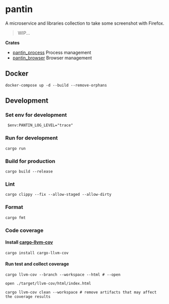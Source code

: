 # pantin

A microservice and libraries collection to take some screenshot with Firefox.

> WIP...

**Crates**

- [pantin_process](./crates/process/README.md) Process management
- [pantin_browser](./crates/browser/README.md) Browser management

## Docker

```shell 
docker-compose up -d --build --remove-orphans
```

## Development

### Set env for development

```shell 
 $env:PANTIN_LOG_LEVEL="trace"
```

### Run for development

```shell 
cargo run
```

### Build for production

```shell 
cargo build --release
```

### Lint

```shell 
cargo clippy --fix --allow-staged --allow-dirty
```

### Format

```shell 
cargo fmt
```

### Code coverage

#### Install [cargo-llvm-cov](https://github.com/taiki-e/cargo-llvm-cov)

```shell
cargo install cargo-llvm-cov
```

#### Run test and collect coverage

```shell
cargo llvm-cov --branch --workspace --html # --open 
```

```shell
open ./target/llvm-cov/html/index.html
```

```shell
cargo llvm-cov clean --workspace # remove artifacts that may affect the coverage results
```

